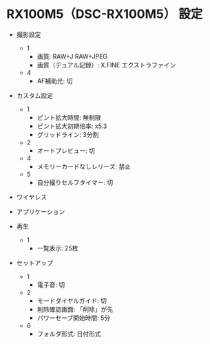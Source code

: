 # RX100M5（DSC-RX100M5） 設定

* 撮影設定
    * 1
        * 画質: RAW+J RAW+JPEG
        * 画質（デュアル記録）: X.FINE エクストラファイン
    * 4
        * AF補助光: 切

* カスタム設定
    * 1
        * ピント拡大時間: 無制限
        * ピント拡大初期倍率: x5.3
        * グリッドライン: 3分割
    * 2
        * オートプレビュー: 切
    * 4
        * メモリーカードなしレリーズ: 禁止
    * 5
        * 自分撮りセルフタイマー: 切

* ワイヤレス

* アプリケーション

* 再生
    * 1
        * 一覧表示: 25枚

* セットアップ
    * 1
        * 電子音: 切
    * 2
        * モードダイヤルガイド: 切
        * 削除確認画面: 「削除」が先
        * パワーセーブ開始時間: 5分
  * 6
      * フォルダ形式: 日付形式

